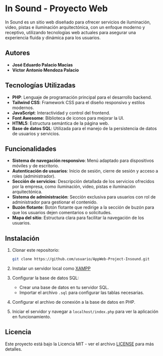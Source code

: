 # In Sound - Proyecto Web

In Sound es un sitio web diseñado para ofrecer servicios de iluminación, video, pistas e iluminación arquitectónica, con un enfoque moderno y receptivo, utilizando tecnologías web actuales para asegurar una experiencia fluida y dinámica para los usuarios.

## Autores

- **José Eduardo Palacio Macías**
- **Víctor Antonio Mendoza Palacio**

## Tecnologías Utilizadas

- **PHP**: Lenguaje de programación principal para el desarrollo backend.
- **Tailwind CSS**: Framework CSS para el diseño responsivo y estilos modernos.
- **JavaScript**: Interactividad y control del frontend.
- **Font Awesome**: Biblioteca de iconos para mejorar la UI.
- **HTML5**: Estructura semántica de la página web.
- **Base de datos SQL**: Utilizada para el manejo de la persistencia de datos de usuarios y servicios.
  
## Funcionalidades

- **Sistema de navegación responsivo**: Menú adaptado para dispositivos móviles y de escritorio.
- **Autenticación de usuarios**: Inicio de sesión, cierre de sesión y acceso a roles (administrador).
- **Sección de servicios**: Descripción detallada de los servicios ofrecidos por la empresa, como iluminación, video, pistas e iluminación arquitectónica.
- **Sistema de administración**: Sección exclusiva para usuarios con rol de administrador para gestionar el contenido.
- **Buzón flotante**: Botón flotante que redirige a la sección de buzón para que los usuarios dejen comentarios o solicitudes.
- **Mapa del sitio**: Estructura clara para facilitar la navegación de los usuarios.
  
## Instalación

1. Clonar este repositorio:
    ```bash
    git clone https://github.com/usuario/AppWeb-Project-Insound.git
    ```

2. Instalar un servidor local como [XAMPP](https://www.apachefriends.org/index.html)
  
3. Configurar la base de datos SQL:
    - Crear una base de datos en tu servidor SQL.
    - Importar el archivo `.sql` para configurar las tablas necesarias.

4. Configurar el archivo de conexión a la base de datos en PHP.

5. Iniciar el servidor y navegar a `localhost/index.php` para ver la aplicación en funcionamiento.

## Licencia

Este proyecto está bajo la Licencia MIT - ver el archivo [LICENSE](LICENSE) para más detalles.
